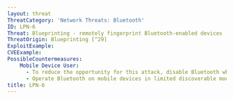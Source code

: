 ```yaml
---
layout: threat
ThreatCategory: 'Network Threats: Bluetooth'
ID: LPN-6
Threat: Blueprinting - remotely fingerprint Bluetooth-enabled devices
ThreatOrigin: Blueprinting [^29]
ExploitExample:
CVEExample:
PossibleCountermeasures:
    Mobile Device User:
      - To reduce the opportunity for this attack, disable Bluetooth when that feature is not in use
      - Operate Bluetooth on mobile devices in limited discoverable mode only as long as necessary to achieve desired pairing. See Specification of the Bluetooth System ver. 1.0B [^37]
title: LPN-6
---
```


